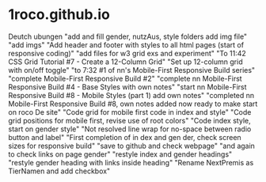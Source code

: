 # 1roco.github.io
Deutch ubungen
"add and fill gender, nutzAus, style folders add img file"
"add imgs"
"Add header and footer with styles to all html pages (start of responsive coding)"
"add files for w3 grid exs and experiment"
"To 11:42 CSS Grid Tutorial #7 - Create a 12-Column Grid"
"Set up 12-column grid with on/off toggle"
"to 7:32 #1 of nn's Mobile-First Responsive Build series"
"complete Mobile-First Responsive Build #2"
"complete nn Mobile-First Responsive Build #4 - Base Styles with own notes" 
"start nn Mobile-First Responsive Build #8 - Mobile Styles (part 1) add own notes"
"completed nn Mobile-First Responsive Build #8, own notes added now ready to make start on roco De site"
"Code grid for mobile first code in index and style"
"Code grid positions for mobile first, revise use of root colors"
"Code index style, start on gender style"
"Not resolved line wrap for no-space between radio button and label"
"First completion of in dex and gen der, check screen sizes for responsive build"
"save to github and check webpage"
"and again to check links on page gender"
"restyle index and gender headings"
"restyle gender heading with links inside heading"
"Rename NextPremis as TierNamen and add checkbox"